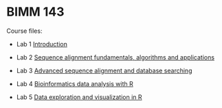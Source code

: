 # BIMM 143

Course files: 
- Lab 1 [Introduction](https://github.com/zsusanna6/BIMM143/tree/main/lab_1)

- Lab 2 [Sequence alignment fundamentals, algorithms and applications](https://github.com/zsusanna6/BIMM143/tree/main/lab_2)

- Lab 3 [Advanced sequence alignment and database searching]()

- Lab 4 [Bioinformatics data analysis with R]()

- Lab 5 [Data exploration and visualization in R]()
